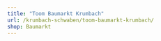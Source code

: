 ```yaml
---
title: "Toom Baumarkt Krumbach"
url: /krumbach-schwaben/toom-baumarkt-krumbach/
shop: Baumarkt
---
```

